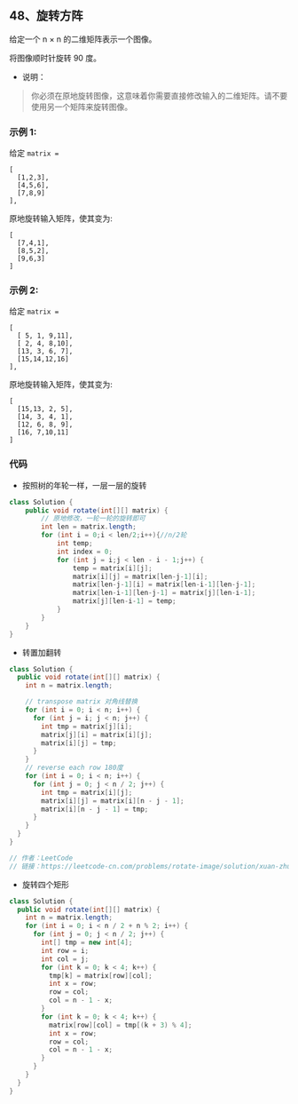 ## 48、旋转方阵
给定一个 n × n 的二维矩阵表示一个图像。

将图像顺时针旋转 90 度。

- 说明：

> 你必须在原地旋转图像，这意味着你需要直接修改输入的二维矩阵。请不要使用另一个矩阵来旋转图像。

### 示例 1:

给定 `matrix = `
```
[
  [1,2,3],
  [4,5,6],
  [7,8,9]
],
```
原地旋转输入矩阵，使其变为:
```
[
  [7,4,1],
  [8,5,2],
  [9,6,3]
]
```
###  示例 2:

给定 `matrix =`
```
[
  [ 5, 1, 9,11],
  [ 2, 4, 8,10],
  [13, 3, 6, 7],
  [15,14,12,16]
], 
```
原地旋转输入矩阵，使其变为:
```
[
  [15,13, 2, 5],
  [14, 3, 4, 1],
  [12, 6, 8, 9],
  [16, 7,10,11]
]
```
<!-- 来源：力扣（LeetCode）
链接：https://leetcode-cn.com/problems/rotate-image
著作权归领扣网络所有。商业转载请联系官方授权，非商业转载请注明出处。 -->

### 代码
- 按照树的年轮一样，一层一层的旋转
```java
class Solution {
    public void rotate(int[][] matrix) {
        // 原地修改，一轮一轮的旋转即可
        int len = matrix.length;
        for (int i = 0;i < len/2;i++){//n/2轮
            int temp;
            int index = 0;
            for (int j = i;j < len - i - 1;j++) {
                temp = matrix[i][j];
                matrix[i][j] = matrix[len-j-1][i];
                matrix[len-j-1][i] = matrix[len-i-1][len-j-1];
                matrix[len-i-1][len-j-1] = matrix[j][len-i-1];
                matrix[j][len-i-1] = temp;
            }
        }
    }
}
```

- 转置加翻转
```java
class Solution {
  public void rotate(int[][] matrix) {
    int n = matrix.length;

    // transpose matrix 对角线替换
    for (int i = 0; i < n; i++) {
      for (int j = i; j < n; j++) {
        int tmp = matrix[j][i];
        matrix[j][i] = matrix[i][j];
        matrix[i][j] = tmp;
      }
    }
    // reverse each row 180度
    for (int i = 0; i < n; i++) {
      for (int j = 0; j < n / 2; j++) {
        int tmp = matrix[i][j];
        matrix[i][j] = matrix[i][n - j - 1];
        matrix[i][n - j - 1] = tmp;
      }
    }
  }
}

// 作者：LeetCode
// 链接：https://leetcode-cn.com/problems/rotate-image/solution/xuan-zhuan-tu-xiang-by-leetcode/
```

- 旋转四个矩形
```java
class Solution {
  public void rotate(int[][] matrix) {
    int n = matrix.length;
    for (int i = 0; i < n / 2 + n % 2; i++) {
      for (int j = 0; j < n / 2; j++) {
        int[] tmp = new int[4];
        int row = i;
        int col = j;
        for (int k = 0; k < 4; k++) {
          tmp[k] = matrix[row][col];
          int x = row;
          row = col;
          col = n - 1 - x;
        }
        for (int k = 0; k < 4; k++) {
          matrix[row][col] = tmp[(k + 3) % 4];
          int x = row;
          row = col;
          col = n - 1 - x;
        }
      }
    }
  }
}

```